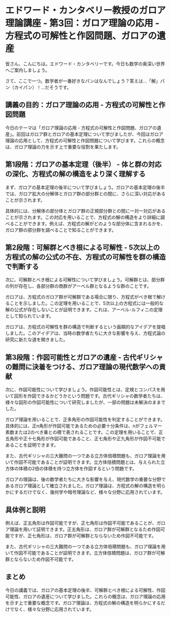 # エドワード・カンタベリー教授のガロア理論講座 - 第3回：ガロア理論の応用 - 方程式の可解性と作図問題、ガロアの遺産

皆さん、こんにちは。エドワード・カンタベリーです。今日も数学の奥深い世界へご案内しましょう。

さて、ここで一つ。数学者が一番好きなパンはなんでしょう？答えは…「解」パン（カイパン）！…だそうです。

## 講義の目的：ガロア理論の応用 - 方程式の可解性と作図問題

今日のテーマは「ガロア理論の応用 - 方程式の可解性と作図問題、ガロアの遺産」。前回はガロア群とガロアの基本定理について学びましたが、今回はガロア理論の応用として、方程式の可解性と作図問題について学びます。これらの概念は、ガロア理論の力を示す上で重要な役割を果たします。

## 第1段階：ガロアの基本定理（後半） - 体と群の対応の深化、方程式の解の構造をより深く理解する

まず、ガロアの基本定理の後半について学びましょう。ガロアの基本定理の後半では、ガロア拡大の分解体とガロア群の部分群との間に、さらに深い対応があることが示されます。

具体的には、分解体の部分体とガロア群の正規部分群との間に一対一対応があることが示されます。この対応を用いることで、方程式の解の構造をより詳細に調べることができます。例えば、方程式の解がどのような部分体に含まれるかを、ガロア群の部分群を調べることで知ることができます。

## 第2段階：可解群とべき根による可解性 - 5次以上の方程式の解の公式の不在、方程式の可解性を群の構造で判断する

次に、可解群とべき根による可解性について学びましょう。可解群とは、部分群の列が存在し、各部分群の商群がアーベル群となるような群のことです。

ガロアは、方程式のガロア群が可解群である場合に限り、方程式がべき根で解けることを示しました。この定理を用いることで、5次以上の方程式には一般的な解の公式が存在しないことが証明できます。これは、アーベル-ルフィニの定理として知られています。

ガロアは、方程式の可解性を群の構造で判断するという画期的なアイデアを提唱しました。このアイデアは、当時の数学者たちに大きな影響を与え、方程式論の研究に新たな道を開きました。

## 第3段階：作図可能性とガロアの遺産 - 古代ギリシャの難問に決着をつける、ガロア理論の現代数学への貢献

次に、作図可能性について学びましょう。作図可能性とは、定規とコンパスを用いて図形を作図できるかどうかという問題です。古代ギリシャの数学者たちは、様々な図形の作図可能性について研究しましたが、一部の問題は未解決のままでした。

ガロア理論を用いることで、正多角形の作図可能性を判定することができます。具体的には、正n角形が作図可能であるための必要十分条件は、nがフェルマー素数または2のべき乗との積で表されることです。この定理を用いることで、正五角形や正十七角形が作図可能であること、正七角形や正九角形が作図不可能であることを証明できます。

また、古代ギリシャの三大難問の一つである立方体倍積問題も、ガロア理論を用いて作図不可能であることが証明できます。立方体倍積問題とは、与えられた立方体の体積の2倍の体積を持つ立方体を作図するという問題です。

ガロアの理論は、後の数学者たちに大きな影響を与え、現代数学の重要な分野であるガロア理論として確立されました。ガロア理論は、方程式の解の構造を明らかにするだけでなく、幾何学や暗号理論など、様々な分野に応用されています。

## 具体例と説明

例えば、正五角形は作図可能ですが、正七角形は作図不可能であることが、ガロア理論を用いて証明できます。正五角形は、ガロア群が可解群となるため作図可能ですが、正七角形は、ガロア群が可解群とならないため作図不可能です。

また、古代ギリシャの三大難問の一つである立方体倍積問題も、ガロア理論を用いて作図不可能であることが証明できます。立方体倍積問題は、ガロア群が可解群とならないため作図不可能です。

## まとめ

今日の講義では、ガロアの基本定理の後半、可解群とべき根による可解性、作図可能性、ガロアの遺産について学びました。これらの概念は、ガロア理論の応用を示す上で重要な概念です。ガロア理論は、方程式の解の構造を明らかにするだけでなく、様々な分野に応用されています。
